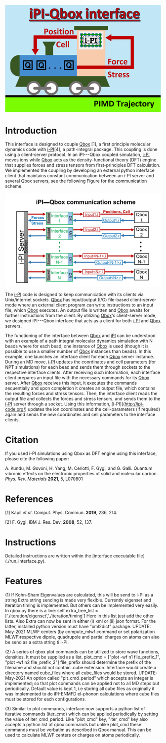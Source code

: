 ![image](ipi-qbox-logo.png)

# Introduction

This interface is designed to couple [Qbox](http://qboxcode.org/) [1], a 
first principle molecular dynamics code with [i-PI](http://ipi-code.org/)[4], 
a path-integral package. 
This coupling is done using a client-server protocol. 
In an iPI---Qbox coupled simulation, 
[i-PI](http://ipi-code.org/) moves ions while 
[Qbox](http://qboxcode.org/) acts as the density-functional theory (DFT) 
engine that supplies forces and stress tensors from first-principles 
DFT calculation. 
We implemented the coupling by developing an 
external python interface client that maintains constant communication 
between an i-PI server and several Qbox servers, see the following Figure 
for the communication scheme.  

![image](Interface_communication.jpg)

The [i-PI](http://ipi-code.org/) code is designed to keep communication 
with its clients via Unix/internet sockets. 
[Qbox](http://qboxcode.org/) has input/output (I/O) file-based 
client-server mode where an external client program can write instructions 
to an input file, which [Qbox](http://qboxcode.org/) executes. 
An output file is written and [Qbox](http://qboxcode.org/) awaits 
for further instructions from the client. 
By utilizing [Qbox](http://qboxcode.org/)'s client-server mode, 
we designed iPI---Qbox interface that acts as a client for both 
[i-PI](http://ipi-code.org/) and [Qbox](http://qboxcode.org/) servers. 

The functioning of the interface between [Qbox](http://qboxcode.org/)
 and [iPI](http://ipi-code.org/) can be understood 
with an example of a path integral molecular dynamics simulation with N 
beads where for each bead, one instance of [Qbox](http://qboxcode.org/) 
is used (though it is possible to use  a smaller number of 
[Qbox](http://qboxcode.org/) instances than beads). 
In this example, one launches an interface client for each 
[Qbox](http://qboxcode.org/) server instance. 
During an MD move, [i-PI](http://ipi-code.org/) updates the 
coordinates and cell parameters (for NPT simulations) for each bead 
and sends them through sockets to the respective interface clients. 
After receiving such information, each interface client prepares an 
input file with the necessary commands for its 
[Qbox](http://qboxcode.org/) server. 
After [Qbox](http://qboxcode.org/) receives this input, 
it executes the commands sequentially and upon completion 
it creates an output file, which contains the resulting forces and 
stress tensors. Then, the interface client reads the output file and 
collects the forces and stress tensors, and sends them to the 
[i-PI](http://ipi-code.org/) server through a socket. 
Using this information, [i-PI]((http://ipi-code.org/) updates the 
ion coordinates and the cell-parameters (if required) again and sends 
the new coordinates and cell parameters to the interface clients.

# Citation

If you used i-PI simulations using Qbox as DFT engine using this interface,
please cite the following paper: 

A. Kundu, M. Govoni, H. Yang, M. Ceriotti, F. Gygi, and G. Galli.
Quantum vibronic effects on the electronic properties of 
solid and molecular carbon. 
*Phys. Rev. Materials* **2021**, 5, L070801

# References
[1] Kapil *et al*. Comput. Phys. Commun. **2019**, 236, 214.

[2] F. Gygi. IBM J. Res. Dev. **2008**, 52, 137.

# Instructions
Detailed instructions are written within the 
[interface executable file] (./run_interface.py).

# Features
(1) If Kohn-Sham Eigenvalues are calculated, this will be send to i-PI as a string
    Extra string sending is made very flexible. Currently eigenset and iteration timing is implemented.
    But others can be implemented very easily.
    In qbox.py there is a line:
    self.extra_tree_list = ['./iteration/eigenset','./iteration/timing']
    Here in this list just add the other lists.
    Also Extra can now be sent in either (i) xml or (ii) json format.
    For the latter, installed python version must have "xml2dict" package.
    UPDATE: May-2021
            MLWF centers (by compute_mlwf command or set polarization MLWF)respective dipole, quadrupole
            and partial charges on atoms can also be send as a extra string ti i-PI. 

(2) A series of qbox plot commands can be utilized to store wave functions, densities.
    It must be supplied as a list.
    plot_cmd = ["plot -wf n1 file_prefix_1", "plot -wf n2 file_prefix_2"]
    file_prefix should determine the prefix of the filename and should not contain .cube extension.
    Interface would create a directory named cube_files where all cube_files would be stored.
    UPDATE: May-2021
            An option called "plt_cmd_period" which accepts an integer is implemented; so that plot commands
            can be applied not to all MD steps but periodically. Default value is kept 1, i.e storing all cube
            files as originally it was implemented to do iPI-ENMFD el-phonon calculations
             where cube files must be stored for each configurations.

(3) Similar to plot commands, interface now supports a python list of iterative commands (iter_cmd) which can be applied
    periodically by setting the value of  iter_cmd_period. Like "plot_cmd" key, "iter_cmd" key also accepts a python list
    of qbox commands but unlike plot_cmd these commands must be verbatim as described in Qbox manual. 
    This can be used to calculate MLWF centers or charges on atoms periodically.
